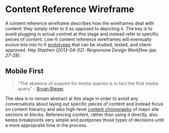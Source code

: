 # Content Reference Wireframe
A content reference wireframe describes how the wireframes deal with content: they simply refer to it as opposed to depicting it. The key is to avoid plugging in actual contnet at this stage and instead refer to specific peices of content. Low-fi content reference wireframes will eventually evolve into into hi-fi <a href="prototype.html">prototypes</a> that can be studied, tested, and client-approved. <em>Hay Stephen (2013-04-02). Responsive Design Workflow (pp. 27-28)</em>.

## Mobile First
>"The absence of support for media queries is in fact the first media query" - [Bryan Rieger](http://www.slideshare.net/bryanrieger/rethinking-the-mobile-web-by-yiibu)

The idea is to remain abstract at this stage in order to avoid any conversations about laying out specific peices of content and instead focus on content hierarcy and also high-level [content chorography](http://trentwalton.com/2011/07/14/content-choreography/) of major site sections or blocks. Referencing content, rather than using it directly, also keeps breakpoints very simple and postpones those types of decisions until a more appropraite time in the process.

